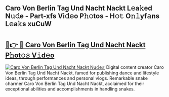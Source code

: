 ## Caro Von Berlin Tag Und Nacht Nackt L𝚎a𝚔ed N𝚞𝚍e - Part-xfs Vi𝚍𝚎o P𝚑𝚘tos - H𝚘𝚝 O𝚗𝚕yf𝚊ns L𝚎a𝚔s xuCuW

# <h2><a href="http://kfatqll.oniu.top/?m=Caro+Von+Berlin+Tag+Und+Nacht+Nackt">🔗👉 🔴 Caro Von Berlin Tag Und Nacht Nackt P𝚑ot𝚘𝚜 V𝚒d𝚎o</a></h2>

[![Caro Von Berlin Tag Und Nacht Nackt Nu𝚍e𝚜](https://i.imgur.com/0qMVB7G.gif)](http://kfatqll.oniu.top/?m=Caro+Von+Berlin+Tag+Und+Nacht+Nackt)
Digital content creator Caro Von Berlin Tag Und Nacht Nackt, famed for publishing dance and lifestyle ideas, through performances and personal vlogs. Remarkable snake charmer Caro Von Berlin Tag Und Nacht Nackt, acclaimed for their exceptional abilities and accomplishments in handling snakes.  
